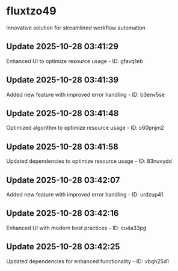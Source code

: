 # fluxtzo49
Innovative solution for streamlined workflow automation

## Update 2025-10-28 03:41:29
Enhanced UI to optimize resource usage - ID: gfavq1eb


## Update 2025-10-28 03:41:39
Added new feature with improved error handling - ID: b3env5se


## Update 2025-10-28 03:41:48
Optimized algorithm to optimize resource usage - ID: c60pnjm2


## Update 2025-10-28 03:41:58
Updated dependencies to optimize resource usage - ID: 83nuvydd


## Update 2025-10-28 03:42:07
Added new feature with improved error handling - ID: urdzup41


## Update 2025-10-28 03:42:16
Enhanced UI with modern best practices - ID: cu4a33pg


## Update 2025-10-28 03:42:25
Updated dependencies for enhanced functionality - ID: vbqh25d1


